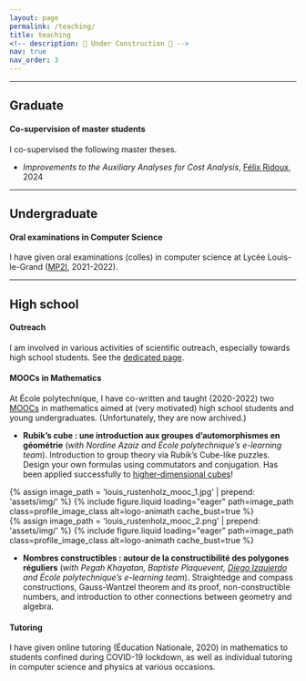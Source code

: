 ```yaml
---
layout: page
permalink: /teaching/
title: teaching
<!-- description: 🚧 Under Construction 🚧 -->
nav: true
nav_order: 3
---
```


---

## Graduate

#### Co-supervision of master students

I co-supervised the following master theses.

+ *Improvements to the Auxiliary Analyses for Cost Analysis*,
  [Félix Ridoux](https://felixridoux.github.io/me/),
  2024

___

## Undergraduate

#### Oral examinations in Computer Science

I have given oral examinations (colles) in computer science at
Lycée Louis-le-Grand ([MP2I](/assets/pdf/Programme_MP2I_2122.pdf), 2021-2022).

___

## High school

#### Outreach

I am involved in various activities of scientific outreach, especially towards high school students.
See the [dedicated page](/outreach/).

#### MOOCs in Mathematics

At École polytechnique, I have co-written and taught (2020-2022) two
[MOOCs](https://www.fun-mooc.fr/fr/cours/genius-promenades-mathematiques/)
in mathematics aimed at (very motivated) high school students and
young undergraduates. (Unfortunately, they are now archived.)

<!-- + **Rubik's cube : une introduction aux -->
<!--   groupes d'automorphismes en géométrie** -->
<!--   (*with Nordine Azaiz and École polytechnique's e-learning team*). -->
<!--   Introduction to group theory via Rubik's Cube-like puzzles. -->
<!--   Design your own formulas using commutators and conjugation. -->
<!--   Has been applied successfully to [higher-dimensional cubes](https://superliminal.com/cube/)! -->

<!-- + **Nombres constructibles : autour de la -->
<!--   constructibilité des polygones réguliers** -->
<!--   (*with Pegah Khayatan, Baptiste Plaquevent, [Diego Izquierdo](https://perso.pages.math.cnrs.fr/users/diego.izquierdo/) and École polytechnique's e-learning team*). -->
<!--   Straightedge and compass constructions, -->
<!--   Gauss-Wantzel theorem and its proof, non-constructible numbers, -->
<!--   and introduction to other connections between geometry and algebra. -->


<div class="row align-items-center">
   <div class="col-md-7">
    <ul><li>
      <strong>Rubik’s cube : une introduction aux groupes d’automorphismes en géométrie</strong>
      (<em>with Nordine Azaiz and École polytechnique’s e-learning team</em>).
      Introduction to group theory via Rubik’s Cube-like puzzles.
      Design your own formulas using commutators and conjugation.
      Has been applied successfully to <a href="https://superliminal.com/cube/" rel="external nofollow noopener" target="_blank">higher-dimensional cubes</a>!
	</li></ul>
    </div>
    <div class="col-md-5">
        {% assign image_path = 'louis_rustenholz_mooc_1.jpg' | prepend: 'assets/img/' %}
        {%
          include figure.liquid loading="eager" path=image_path class=profile_image_class alt=logo-animath
          cache_bust=true
        %}
    </div>
</div>

<div class="row align-items-center">
    <div class="col-md-3">
        {% assign image_path = 'louis_rustenholz_mooc_2.png' | prepend: 'assets/img/' %}
        {%
          include figure.liquid loading="eager" path=image_path class=profile_image_class alt=logo-animath
          cache_bust=true
        %}
    </div>
    <div class="col-md-9">
    <ul><li>
      <strong>Nombres constructibles : autour de la constructibilité des polygones réguliers</strong>
      (<em>with Pegah Khayatan, Baptiste Plaquevent, <a href="https://perso.pages.math.cnrs.fr/users/diego.izquierdo/" rel="external nofollow noopener" target="_blank">Diego Izquierdo</a> and École polytechnique’s e-learning team</em>).
      Straightedge and compass constructions,
      Gauss-Wantzel theorem and its proof, non-constructible numbers,
      and introduction to other connections between geometry and algebra.
	</li></ul>
	</div>
</div>


#### Tutoring

I have given online tutoring (Éducation Nationale, 2020) in mathematics to students confined during COVID-19 lockdown,
as well as individual tutoring in computer science and physics at various occasions.
